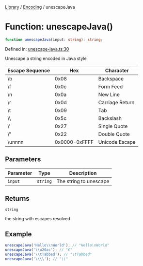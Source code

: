 <!-- markdownlint-disable -->
<!-- cspell: disable -->
[Library](../index.md) / [Encoding](./index.md) / unescapeJava

# Function: unescapeJava()

```ts
function unescapeJava(input: string): string;
```

Defined in: [unescape-java.ts:30](https://github.com/technobuddha/library/blob/main/src/unescape-java.ts#L30)

Unescape a string encoded in Java style

| Escape Sequence    | Hex                  | Character                |
| ------------------ | -------------------- | ------------------------ |
| \\b                | 0x08                 | Backspace                |
| \\f                | 0x0c                 | Form Feed                |
| \\n                | 0x0a                 | New Line                 |
| \\r                | 0x0d                 | Carriage Return          |
| \\t                | 0x09                 | Tab                      |
| \\\\               | 0x5c                 | Backslash                |
| \\'                | 0x27                 | Single Quote             |
| \\"                | 0x22                 | Double Quote             |
| \\unnnn            | 0x0000-0xFFFF    | Unicode Escape           |

## Parameters

| Parameter | Type | Description |
| ------ | ------ | ------ |
| `input` | `string` | The string to unescape |

## Returns

`string`

the string with escapes resolved

## Example

```typescript
unescapeJava('Hello\\nWorld'); // "Hello\nWorld"
unescapeJava('\\u20ac'); // "€"
unescapeJava('\\tTabbed'); // "\tTabbed"
unescapeJava('\\\\'); // "\\"
```

